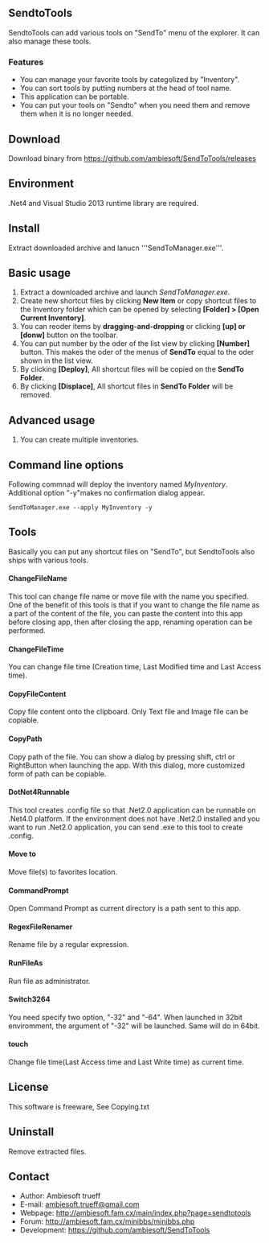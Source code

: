 ## SendtoTools
SendtoTools can add various tools on "SendTo" menu of the explorer.
It can also manage these tools.

### Features
* You can manage your favorite tools by categolized by "Inventory".
* You can sort tools by putting numbers at the head of tool name.
* This application can be portable.
* You can put your tools on "Sendto" when you need them and remove them when it is no longer needed.

## Download
Download binary from https://github.com/ambiesoft/SendToTools/releases

## Environment
.Net4 and Visual Studio 2013 runtime library are required.

## Install
Extract downloaded archive and lanucn '''SendToManager.exe'''.

## Basic usage

1. Extract a downloaded archive and launch *SendToManager.exe*.
2. Create new shortcut files by clicking **New Item** or copy shortcut files to the Inventory folder which can be opened by selecting **[Folder] > [Open Current Inventory]**.
3. You can reoder items by **dragging-and-dropping** or clicking **[up] or [donw]** button on the toolbar.
4. You can put number by the oder of the list view by clicking **[Number]** button. This makes the oder of the menus of **SendTo** equal to the oder shown in the list view.
5. By clicking **[Deploy]**, All shortcut files will be copied on the **SendTo Folder**.
6. By clicking **[Displace]**, All shortcut files in **SendTo Folder** will be removed.

## Advanced usage
1. You can create multiple inventories.

## Command line options
Following commnad will deploy the inventory named *MyInventory*. Additional option "-y"makes no confirmation dialog appear.

```SendToManager.exe --apply MyInventory -y```




## Tools
Basically you can put any shortcut files on "SendTo", but SendtoTools also ships with various tools.

#### ChangeFileName
This tool can change file name or move file with the name you specified. One of the benefit of this tools is that if you want to change the file name as a part of the content of the file, you can paste the content into this app before closing app, then after closing the app, renaming operation can be performed.

#### ChangeFileTime
You can change file time (Creation time, Last Modified time and Last Access time).

#### CopyFileContent
Copy file content onto the clipboard. Only Text file and Image file can be copiable.

#### CopyPath
Copy path of the file. You can show a dialog by pressing shift, ctrl or RightButton when launching the app. With this dialog, more customized form of path can be copiable.

#### DotNet4Runnable
This tool creates .config file so that .Net2.0 application can be runnable on .Net4.0 platform. If the environment does not have .Net2.0 installed and you want to run .Net2.0 application, you can send .exe to this tool to create .config.

#### Move to
Move file(s) to favorites location.

#### CommandPrompt
Open Command Prompt as current directory is a path sent to this app.

#### RegexFileRenamer
Rename file by a regular expression.

#### RunFileAs
Run file as administrator.

#### Switch3264
You need specify two option, "-32" and "-64". When launched in 32bit enviromment, the argument of "-32" will be launched. Same will do in 64bit.

#### touch
Change file time(Last Access time and Last Write time) as current time.


## License
This software is freeware, See Copying.txt



## Uninstall
Remove extracted files.

## Contact
- Author: Ambiesoft trueff
- E-mail: ambiesoft.trueff@gmail.com
- Webpage: http://ambiesoft.fam.cx/main/index.php?page=sendtotools
- Forum: http://ambiesoft.fam.cx/minibbs/minibbs.php
- Development: https://github.com/ambiesoft/SendToTools

